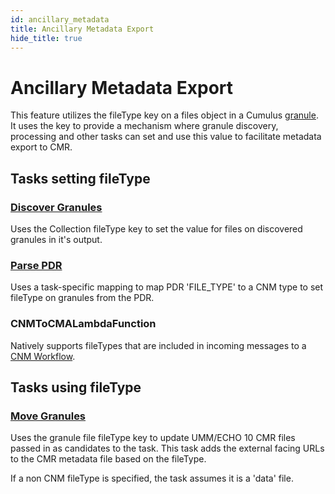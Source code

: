 ```yaml
---
id: ancillary_metadata
title: Ancillary Metadata Export
hide_title: true
---
```


# Ancillary Metadata Export

This feature utilizes the fileType key on a files object in a Cumulus [granule](https://github.com/nasa/cumulus/blob/master/packages/api/models/schemas.js).  It uses the key  to provide a mechanism where granule discovery, processing and other tasks can set and use this value to facilitate metadata export to CMR.

## Tasks setting fileType

### [Discover Granules](../workflow_tasks/discover_granules)
  Uses the Collection fileType key to set the value for files on discovered granules in it's output.

### [Parse PDR](../workflow_tasks/parse_pdr)
  Uses a task-specific mapping to map PDR 'FILE_TYPE' to a CNM type to set fileType on granules from the PDR.

### CNMToCMALambdaFunction
  Natively supports fileTypes that are included in incoming messages to a [CNM Workflow](../data-cookbooks/cnm-workflow).

## Tasks using fileType

### [Move Granules](../workflow_tasks/move_granules)
  Uses the granule file fileType key to update UMM/ECHO 10 CMR files passed in as candidates to the task.   This task adds the external facing URLs to the CMR metadata file based on the fileType.

  If a non CNM fileType is specified, the task assumes it is a 'data' file.
